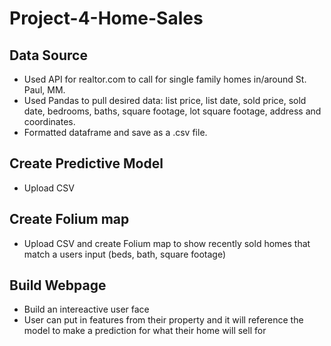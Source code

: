 # Project-4-Home-Sales

## Data Source
 - Used API for realtor.com to call for single family homes in/around St. Paul, MM.
 - Used Pandas to pull desired data: list price, list date, sold price, sold date, bedrooms, baths, square footage, lot square footage, address and coordinates.
 - Formatted dataframe and save as a .csv file.

## Create Predictive Model
 - Upload CSV

## Create Folium map 
 - Upload CSV and create Folium map to show recently sold homes that match a users input (beds, bath, square footage)

## Build Webpage
 - Build an intereactive user face
 - User can put in features from their property and it will reference the model to make a prediction for what their home will sell for
